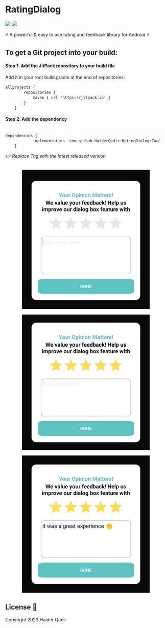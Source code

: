 # RatingDialog
![ ](https://img.shields.io/badge/-JitPack-red?labelColor=gray&style=for-the-badge)
![ ](https://img.shields.io/badge/Release-v2.0-blue?labelColor=gray&style=for-the-badge)

⚡ A powerful & easy to use rating and feedback library for Android ⚡
 
## To get a Git project into your build:
#### Step 1. Add the JitPack repository to your build file

Add it in your root build.gradle at the end of repositories:
````
allprojects {
		repositories {
			maven { url 'https://jitpack.io' }
		}
	}
````
#### Step 2. Add the dependency
 
````

dependencies {
	        implementation 'com.github.HaiderQadir:RatingDialog:Tag'
	}
````

*👉 Replace Tag with the latest released version*
 ##



 <p align="center">
  <img src="https://github.com/HaiderQadir/RatingDialog/blob/development/design/rating_dialog_ss1.png" width="400" title="hover text">
 </p>

 <p align="center">
     <img src="https://github.com/HaiderQadir/RatingDialog/blob/development/design/rating_dialog_ss2.png" width="400" title="hover text">
 </p>

 <p align="center">
       <img src="https://github.com/HaiderQadir/RatingDialog/blob/development/design/rating_dialog_ss3.png" width="400" title="hover text">
 </p>


 ## License 📄
Copyright 2023 Haider Qadir
